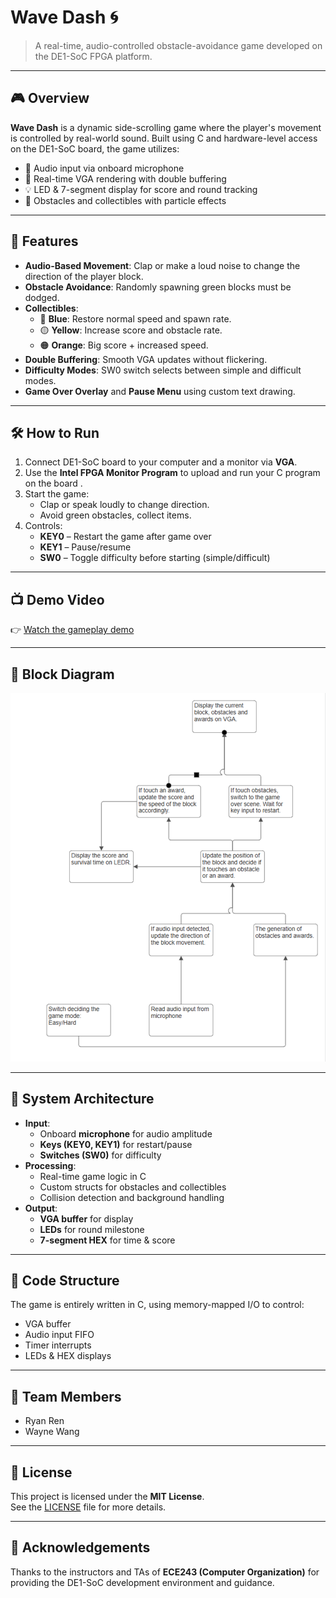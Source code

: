# Wave Dash 🌀

> A real-time, audio-controlled obstacle-avoidance game developed on the DE1-SoC FPGA platform.

---

## 🎮 Overview

**Wave Dash** is a dynamic side-scrolling game where the player's movement is controlled by real-world sound. Built using C and hardware-level access on the DE1-SoC board, the game utilizes:

- 🎤 Audio input via onboard microphone
- 🎨 Real-time VGA rendering with double buffering
- 💡 LED & 7-segment display for score and round tracking
- 🧱 Obstacles and collectibles with particle effects

---

## 🚀 Features

- **Audio-Based Movement**: Clap or make a loud noise to change the direction of the player block.
- **Obstacle Avoidance**: Randomly spawning green blocks must be dodged.
- **Collectibles**:
  - 🔵 **Blue**: Restore normal speed and spawn rate.
  - 🟡 **Yellow**: Increase score and obstacle rate.
  - 🟠 **Orange**: Big score + increased speed.
- **Double Buffering**: Smooth VGA updates without flickering.
- **Difficulty Modes**: SW0 switch selects between simple and difficult modes.
- **Game Over Overlay** and **Pause Menu** using custom text drawing.

---

## 🛠️ How to Run

1. Connect DE1-SoC board to your computer and a monitor via **VGA**.
2. Use the **Intel FPGA Monitor Program** to upload and run your C program on the board .
3. Start the game:
   - Clap or speak loudly to change direction.
   - Avoid green obstacles, collect items.
4. Controls:
   - **KEY0** – Restart the game after game over
   - **KEY1** – Pause/resume
   - **SW0** – Toggle difficulty before starting (simple/difficult)


---

## 📺 Demo Video

👉 [Watch the gameplay demo](https://drive.google.com/file/d/1KNf4FqGeKdWjfi7tjlCCNHac32qWeMXH/view?usp=sharing)

---

## 🧩 Block Diagram

![diagram](image.png)

---

## 🧠 System Architecture

- **Input**:
  - Onboard **microphone** for audio amplitude
  - **Keys (KEY0, KEY1)** for restart/pause
  - **Switches (SW0)** for difficulty
- **Processing**:
  - Real-time game logic in C
  - Custom structs for obstacles and collectibles
  - Collision detection and background handling
- **Output**:
  - **VGA buffer** for display
  - **LEDs** for round milestone
  - **7-segment HEX** for time & score



---

## 📁 Code Structure

The game is entirely written in C, using memory-mapped I/O to control:
- VGA buffer
- Audio input FIFO
- Timer interrupts
- LEDs & HEX displays
---

## 👥 Team Members

- Ryan Ren  
- Wayne Wang
---

## 📝 License

This project is licensed under the **MIT License**.  
See the [LICENSE](LICENSE) file for more details.


---

## 🙌 Acknowledgements

Thanks to the instructors and TAs of **ECE243 (Computer Organization)** for providing the DE1-SoC development environment and guidance.

